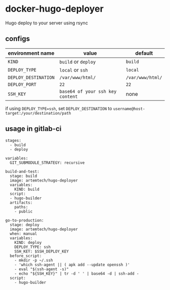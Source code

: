# docker-hugo-deployer
Hugo deploy to your server using rsync

## configs
| environment name | value | default|
|---|---|---|
|`KIND`|`build` or `deploy`|`build`|
|`DEPLOY_TYPE`|`local` or `ssh`|`local`|
|`DEPLOY_DESTINATION`|`/var/www/html/`|`/var/www/html/`|
|`DEPLOY_PORT`|`22`|`22`|
|`SSH_KEY`|`base64 of your ssh key content`|none|

if using `DEPLOY_TYPE=ssh`, set `DEPLOY_DESTINATION` to `username@host-target:/your/destination/path`

## usage in gitlab-ci
```
stages:
  - build
  - deploy

variables:
  GIT_SUBMODULE_STRATEGY: recursive

build-and-test:
  stage: build
  image: artemtech/hugo-deployer
  variables:
    KIND: build
  script:
  - hugo-builder
  artifacts:
    paths:
    - public

go-to-production:
  stage: deploy
  image: artemtech/hugo-deployer
  when: manual
  variables:
    KIND: deploy
    DEPLOY_TYPE: ssh
    SSH_KEY: $SSH_DEPLOY_KEY
  before_script:
    - mkdir -p ~/.ssh
    - 'which ssh-agent || ( apk add --update openssh )'
    - eval "$(ssh-agent -s)"
    - echo "${SSH_KEY}" | tr -d ' ' | base64 -d | ssh-add -
  script:
    - hugo-builder

```
